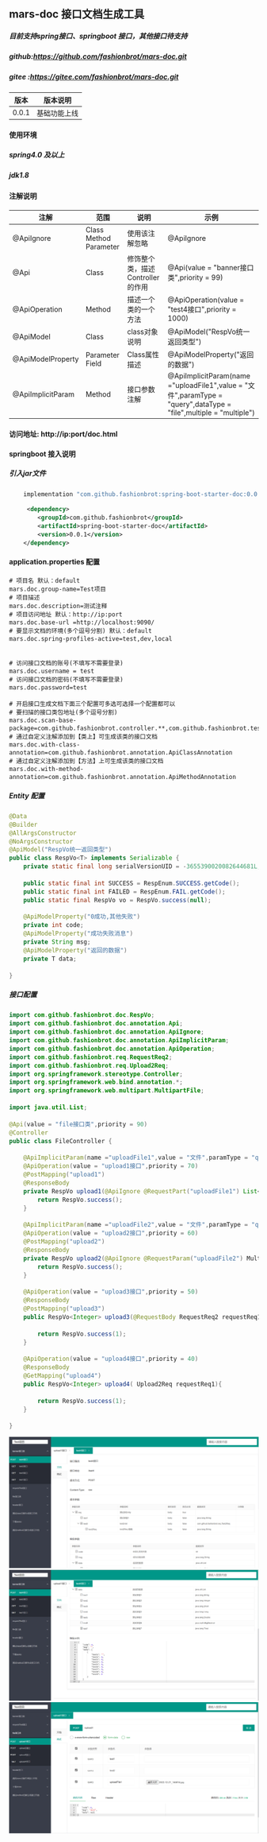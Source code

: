 ## mars-doc 接口文档生成工具

##### 目前支持spring接口、springboot 接口，其他接口待支持

##### github:https://github.com/fashionbrot/mars-doc.git
##### gitee :https://gitee.com/fashionbrot/mars-doc.git


| 版本 | 版本说明|     
|---|--------|
|0.0.1| 基础功能上线|


#### 使用环境

##### spring4.0 及以上
##### jdk1.8 


#### 注解说明
| 注解            | 范围                           | 说明                    | 示例                                       |
|---------------|------------------------------|-----------------------|------------------------------------------|
| @ApiIgnore    | Class Method Parameter  | 使用该注解忽略               | @ApiIgnore|
| @Api          | Class                        | 修饰整个类，描述Controller的作用 | @Api(value = "banner接口类",priority = 99)  |
| @ApiOperation | Method                       | 描述一个类的一个方法            |     @ApiOperation(value = "test4接口",priority = 1000)  |
|@ApiModel | Class                        | class对象说明             |@ApiModel("RespVo统一返回类型")|
|@ApiModelProperty |   Parameter   Field | Class属性描述             |    @ApiModelProperty("返回的数据")|
|@ApiImplicitParam | Method | 接口参数注解 |    @ApiImplicitParam(name ="uploadFile1",value = "文件",paramType = "query",dataType = "file",multiple = "multiple")|

#### 访问地址: http://ip:port/doc.html

#### springboot 接入说明
##### 引入jar文件
```gradle
    implementation "com.github.fashionbrot:spring-boot-starter-doc:0.0.1"
```
```xml
     <dependency>
        <groupId>com.github.fashionbrot</groupId>
        <artifactId>spring-boot-starter-doc</artifactId>
        <version>0.0.1</version>
    </dependency>
```
#### application.properties 配置
```properties
# 项目名 默认：default
mars.doc.group-name=Test项目
# 项目描述
mars.doc.description=测试注释
# 项目访问地址 默认：http://ip:port
mars.doc.base-url =http://localhost:9090/
# 要显示文档的环境(多个逗号分割) 默认：default
mars.doc.spring-profiles-active=test,dev,local


# 访问接口文档的账号(不填写不需要登录)
mars.doc.username = test
# 访问接口文档的密码(不填写不需要登录)
mars.doc.password=test

# 开启接口生成文档下面三个配置可多选可选择一个配置都可以
# 要扫描的接口类包地址(多个逗号分割)
mars.doc.scan-base-package=com.github.fashionbrot.controller.**,com.github.fashionbrot.testController
# 通过自定义注解添加到【类上】可生成该类的接口文档
mars.doc.with-class-annotation=com.github.fashionbrot.annotation.ApiClassAnnotation
# 通过自定义注解添加到【方法】上可生成该类的接口文档
mars.doc.with-method-annotation=com.github.fashionbrot.annotation.ApiMethodAnnotation
```

##### Entity 配置

```java
@Data
@Builder
@AllArgsConstructor
@NoArgsConstructor
@ApiModel("RespVo统一返回类型")
public class RespVo<T> implements Serializable {
    private static final long serialVersionUID = -3655390020082644681L;

    public static final int SUCCESS = RespEnum.SUCCESS.getCode();
    public static final int FAILED = RespEnum.FAIL.getCode();
    public static final RespVo vo = RespVo.success(null);

    @ApiModelProperty("0成功,其他失败")
    private int code;
    @ApiModelProperty("成功失败消息")
    private String msg;
    @ApiModelProperty("返回的数据")
    private T data;
    
}
```

##### 接口配置
```java
import com.github.fashionbrot.doc.RespVo;
import com.github.fashionbrot.doc.annotation.Api;
import com.github.fashionbrot.doc.annotation.ApiIgnore;
import com.github.fashionbrot.doc.annotation.ApiImplicitParam;
import com.github.fashionbrot.doc.annotation.ApiOperation;
import com.github.fashionbrot.req.RequestReq2;
import com.github.fashionbrot.req.Upload2Req;
import org.springframework.stereotype.Controller;
import org.springframework.web.bind.annotation.*;
import org.springframework.web.multipart.MultipartFile;

import java.util.List;

@Api(value = "file接口类",priority = 90)
@Controller
public class FileController {

    @ApiImplicitParam(name ="uploadFile1",value = "文件",paramType = "query",dataType = "file",multiple = "multiple")
    @ApiOperation(value = "upload1接口",priority = 70)
    @PostMapping("upload1")
    @ResponseBody
    private RespVo upload1(@ApiIgnore @RequestPart("uploadFile1") List<MultipartFile> multipartFile, String test1, String test2){
        return RespVo.success();
    }

    @ApiImplicitParam(name ="uploadFile2",value = "文件",paramType = "query",dataType = "file",multiple = "multiple")
    @ApiOperation(value = "upload2接口",priority = 60)
    @PostMapping("upload2")
    @ResponseBody
    private RespVo upload2(@ApiIgnore @RequestParam("uploadFile2") MultipartFile[] multipartFile, Upload2Req req){
        return RespVo.success();
    }

    @ApiOperation(value = "upload3接口",priority = 50)
    @ResponseBody
    @PostMapping("upload3")
    public RespVo<Integer> upload3(@RequestBody RequestReq2 requestReq1){

        return RespVo.success(1);
    }

    @ApiOperation(value = "upload4接口",priority = 40)
    @ResponseBody
    @GetMapping("upload4")
    public RespVo<Integer> upload4( Upload2Req requestReq1){

        return RespVo.success(1);
    }

}
```

![Image text](./image/0-1.jpg)
![Image text](./image/0-2.jpg)
![Image text](./image/1.jpg)

